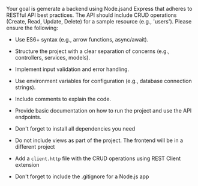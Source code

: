 Your goal is gemerate a backend using Node.jsand Express that adheres to RESTful API best practices. The API should include CRUD operations (Create, Read, Update, Delete) for a sample resource (e.g., 'users'). Please ensure the following:

- Use ES6+ syntax (e.g., arrow functions, async/await).

- Structure the project with a clear separation of concerns (e.g., controllers, services, models).

- Implement input validation and error handling.

- Use environment variables for configuration (e.g., database connection strings).

- Include comments to explain the code.

- Provide basic documentation on how to run the project and use the API endpoints.

- Don't forget to install all dependencies you need

- Do not include views as part of the project. The frontend will be in a different project

- Add a `client.http` file with the CRUD operations using REST Client extension

- Don't forget to include the .gitignore for a Node.js app